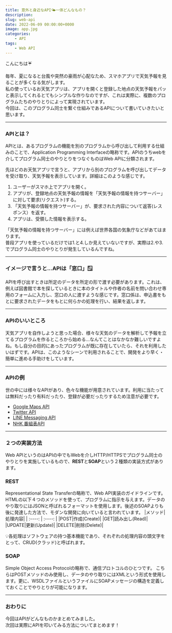 ```yaml
---
title: 意外と身近なAPI🌤一体どんなもの？
description: 
slug: web-api
date: 2022-06-09 00:00:00+0000
image: app.jpg
categories:
    - API
tags:
    - Web API
---
```


こんにちは☔️   

毎年、夏になると台風や突然の豪雨が心配なため、スマホアプリで天気予報を見ることが多くなる気がします。  
私の使っているお天気アプリは、アプリを開くと登録した地点の天気予報をパッと表示してくれるとてもシンプルな作りなのですが、これは実際に、複数のプログラムたちのやりとりによって実現されています。  
今回は、このプログラム同士を繋ぐ仕組みであるAPIについて書いていきたいと思います。
***

### APIとは？

APIとは、あるプログラムの機能を別のプログラムから呼び出して利用する仕組みのことで、Application Programming Interfaceの略称です。APIのうちwebを介してプログラム同士のやりとりをつなぐものはWeb APIに分類されます。  

先ほどのお天気アプリで言うと、アプリから別のプログラムを呼び出してデータを受け取り、天気予報を表示しています。詳細はこのような感じです。

1. ユーザーがスマホ上でアプリを開く。
2. アプリが、登録地点の天気予報の情報を「天気予報の情報を持つサーバー」に対して要求(リクエスト)する。
3. 「天気予報の情報を持つサーバー」が、要求された内容について返答(レスポンス）を返す。
4. アプリは、受領した情報を表示する。

「天気予報の情報を持つサーバー」には例えば世界各国の気象庁などがあてはまります。  
普段アプリを使っているだけでは1.と4.しか見えていないですが、実際は2.や3.でプログラム同士のやりとりが発生しているんですね。  

***
### イメージで言うと...APIは「窓口」🪟　
APIを呼び出すときは所定のデータを所定の形で渡す必要があります。これは、例えば図書館で本を探しているときに本のタイトルや作者の名前を問い合わせ専用のフォームに入力し、窓口の人に渡すような感じです。窓口係は、申込書をもとに要求されたデータをもとに何らかの処理を行い、結果を返します。  

***  
### APIのいいところ
天気アプリを自作しようと思った場合、様々な天気のデータを解析して予報を立てるプログラムを作るところから始める…なんてことはなかなか難しいですよね。もし自分の目的にあったプログラムが既に存在していたら、それを利用したいはずです。APIは、このようなシーンで利用されることで、開発をより早く・簡単に進める手助けをしています。  

***
### APIの例
世の中には様々なAPIがあり、色々な機能が用意されています。利用に当たっては無料だったり有料だったり、登録が必要だったりするため注意が必要です。
- [Google Maps API](https://mapsplatform.google.com/)
- [Twitter API](https://developer.twitter.com/en)
- [LINE Messaging API](https://developers.line.biz/ja/services/messaging-api/)
- [NHK 番組表API](https://api-portal.nhk.or.jp/)

***
### ２つの実装方法
Web APIというのはAPIの中でもWebを介しHTTP/HTTPSでプログラム同士のやりとりを実施しているもので、**REST**と**SOAP**という２種類の実装方式があります。  

### REST
Representational State Transferの略称で、Web API実装のガイドラインです。HTMLの以下４つのメソッドを使って、プログラムに指示を与えます。データのやり取りにはJSONと呼ばれるフォーマットを使用します。後述のSOAPよりも後に発達した方法で、モダンな開発に向いていると言われています。
|メソッド|処理内容|
| :----: | :----: |
|POST|作成(Create)|
|GET|読み出し(Read)|
|UPDATE|更新(Update)|
|DELETE|削除(Delete)|  

💡各処理はソフトウェアの持つ基本機能であり、それぞれの処理内容の頭文字をとって、CRUD(クラッド)と呼ばれます。  

### SOAP
Simple Object Access Protocolの略称で、通信プロトコルのひとつです。
こちらはPOSTメソッドのみ使用し、データのやり取りにはXMLという形式を使用します。更に、WSDLファイルというファイルにSOAPメッセージの構造を定義しておくことでやりとりが可能になります。  

***
### おわりに
今回はAPIがどんなものかまとめてみました。  
次回は実際にAPIを叩いてみる方法についてまとめます！